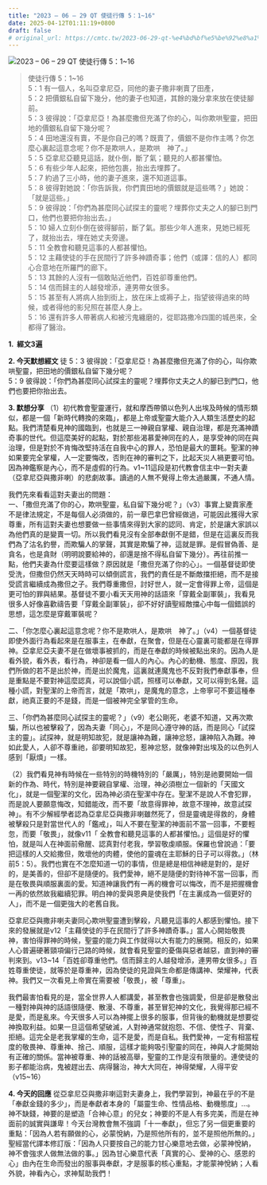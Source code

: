 ```yaml
---
title: "2023 – 06 – 29 QT 使徒行傳 5：1~16"
date: 2025-04-12T01:11:19+0800
draft: false
# original_url: https://cmtc.tw/2023-06-29-qt-%e4%bd%bf%e5%be%92%e8%a1%8c%e5%82%b3-5%ef%bc%9a116
---
```


![2023 – 06 – 29 QT 使徒行傳 5：1\~16](/images/qt.jpg  "2023 – 06 – 29 QT 使徒行傳 5：1\~16")

> 使徒行傳 5：1\~16  
> 5：1 有一個人，名叫亞拿尼亞，同他的妻子撒非喇賣了田產，  
> 5：2 把價銀私自留下幾分，他的妻子也知道，其餘的幾分拿來放在使徒腳前。  
> 5：3 彼得說：「亞拿尼亞！為甚麼撒但充滿了你的心，叫你欺哄聖靈，把田地的價銀私自留下幾分呢？  
> 5：4 田地還沒有賣，不是你自己的嗎？既賣了，價銀不是你作主嗎？你怎麼心裏起這意念呢？你不是欺哄人，是欺哄　神了。」  
> 5：5 亞拿尼亞聽見這話，就仆倒，斷了氣；聽見的人都甚懼怕。  
> 5：6 有些少年人起來，把他包裹，抬出去埋葬了。  
> 5：7 約過了三小時，他的妻子進來，還不知道這事。  
> 5：8 彼得對她說：「你告訴我，你們賣田地的價銀就是這些嗎？」她說：「就是這些。」  
> 5：9 彼得說：「你們為甚麼同心試探主的靈呢？埋葬你丈夫之人的腳已到門口，他們也要把你抬出去。」  
> 5：10 婦人立刻仆倒在彼得腳前，斷了氣。那些少年人進來，見她已經死了，就抬出去，埋在她丈夫旁邊。  
> 5：11 全教會和聽見這事的人都甚懼怕。  
> 5：12 主藉使徒的手在民間行了許多神蹟奇事；他們（或譯：信的人）都同心合意地在所羅門的廊下。  
> 5：13 其餘的人沒有一個敢貼近他們，百姓卻尊重他們。  
> 5：14 信而歸主的人越發增添，連男帶女很多。  
> 5：15 甚至有人將病人抬到街上，放在床上或褥子上，指望彼得過來的時候，或者得他的影兒照在甚麼人身上。  
> 5：16 還有許多人帶著病人和被污鬼纏磨的，從耶路撒冷四圍的城邑來，全都得了醫治。

**1.  經文3遍**

**2. 今天默想經文**
徒 5：3 彼得說：「亞拿尼亞！為甚麼撒但充滿了你的心，叫你欺哄聖靈，把田地的價銀私自留下幾分呢？  
5：9 彼得說：「你們為甚麼同心試探主的靈呢？埋葬你丈夫之人的腳已到門口，他們也要把你抬出去。

**3. 默想分享**
（1）初代教會聖靈運行，就和摩西帶領以色列人出埃及時候的情形類似，都是一個「新時代轉換的來臨」，都是上帝或聖靈大能介入人類生活歷史的起點。我們清楚看見神的國臨到，也就是三一神親自掌權、親自治理，都是充滿神蹟奇事的世代。但這麼美好的起點，對於那些渴慕愛神同在的人，是享受神的同在與治理，但是對於不肯悔改堅持活在自我中心的罪人，恐怕是最大的噩耗。聖潔的神如果要完全掌權，人一定要悔改，否則在神的審判之下，比起天災人禍更要可怕。因為神鑑察是內心，而不是虛假的行為。v1\~11這段是初代教會信主中一對夫妻（亞拿尼亞與撒非喇）的悲劇故事。讀過的人無不覺得上帝太過嚴厲，不通人情。

我們先來看看這對夫妻出的問題：  
一、「撒但充滿了你的心，欺哄聖靈，私自留下幾分呢？」（v3）事實上變賣家產不是律法規定，不是每個人必須做的，前一章巴拿巴曾經做過，可能因此獲得大家尊重，所有這對夫妻也想要做一些事情來得到大家的認同、肯定，於是讓大家誤以為他們真的是變賣一切。所以我們看見沒有全部奉獻倒不是錯，但是在這裏反而我們為了沽名釣譽，而欺騙人的掌聲，其實是欺騙了神，這就是罪。是假冒偽善、是貪名，也是貪財（明明說要給神的，卻還是捨不得私自留下幾分）。再往前推一點，他們夫妻為什麼要這樣做？原因就是「撒但充滿了你的心」。一個基督徒即使受洗，但撒但仍然天天時時可以傾倒謊言，我們的責任是不斷敵擋拒絕，而不是接受謊言繼續成為撒但之子。我們尊重撒但，討好世人，就一定會得罪上帝，這個是更可怕的罪與結果。基督徒不要小看天天用神的話語來「穿戴全副軍裝」，我看見很多人好像喜歡禱告要「穿戴全副軍裝」，卻不好好讀聖經敵擋心中每一個錯誤的思想，這怎麼是穿戴軍裝呢？

二、「你怎麼心裏起這意念呢？你不是欺哄人，是欺哄　神了。」（v4）一個基督徒即使外面行為看起來是在服事主，在奉獻，在聚會，但是在心靈裏可能都是在得罪神。亞拿尼亞夫妻不是在做壞事被抓的，而是在奉獻的時候被點出來的。因為人是看外貌，看外表，看行為，神卻是看一個人的內心。內心的動機、態度、原因，我們所做的若不是出於神，而是出於魔鬼，這裏就連魔鬼也不反對我們奉獻事奉，但是重點是不要對神這麼認真，可以說個小謊，照樣可以奉獻，又可以得到名聲。這種小謊，對聖潔的上帝而言，就是「欺哄」，是魔鬼的意念，上帝寧可不要這種奉獻，祂真正要的不是錢，而是一個被神完全掌管的生命。

三、「你們為甚麼同心試探主的靈呢？」（v9）老公剛死，老婆不知道，又再次欺騙，所以也被擊殺了，因為夫妻「同心」，不是同心遵守神的話，而是同心「試探主的靈」。試探神，就是明知故犯，就是讓神為難，讓神忿怒，讓神陷入為難。神如此愛人，人卻不尊重祂，卻要明知故犯，惹神忿怒，就像神對出埃及的以色列人感到「厭煩」一樣。

（2）我們看見神有時候在一些特別的時機特別的「嚴厲」，特別是祂要開始一個新的作為、時代，特別是神要親自掌權、治理，神必須樹立一個新的「天國文化」，就是一個聖潔的文化，因為神必須在聖潔中存在。聖潔不是說人不會犯罪，而是說人要願意悔改，知錯能改，而不要「故意得罪神，故意不理神，故意試探神」。有不少解經學者認為亞拿尼亞與撒非喇雖然死了，但是靈魂是得救的，身體被擊殺只是對當世代人的「鑑戒」，叫人不要在聖潔的神面前不當一回事，不要輕忽，而要「敬畏」，就像v11「 全教會和聽見這事的人都甚懼怕。」這個是好的懼怕，就是叫人在神面前儆醒、認真對付老我，學習敬虔順服。保羅也曾說過：「要把這樣的人交給撒但，敗壞他的肉體，使他的靈魂在主耶穌的日子可以得救。」（林前5：5）。我們也實在不怎麼知道一切的事情，但是總是相信神總是對的，是好的，是美善的，但卻不是隨便的。我們愛神，絕不是隨便的對待神不當一回事，而是在敬畏與順服裏面的愛。知道神讓我們有一再的機會可以悔改，而不是把握機會一再的依然故我繼續犯罪。明白神的愛與恩典是使我們「在主裏成為一個更好的人」，而不是一個更強大的老舊自我。

亞拿尼亞與撒非喇夫妻同心欺哄聖靈遭到擊殺，凡聽見這事的人都感到懼怕。接下來的發展就是v12「主藉使徒的手在民間行了許多神蹟奇事。」當人心開始敬畏神，害怕得罪神的時候，聖靈的能力與工作就得以大有能力的展開。相反的，如果人心普遍硬著頸項偏行己路的時候，就會看見聖靈的憂傷與惡者越惡，直到神的審判來到。v13\~14「百姓卻尊重他們。信而歸主的人越發增添，連男帶女很多。」百姓尊重使徒，就等於是尊重神，因為使徒的見證與生命都是傳講神、榮耀神，代表神。我們又一次看見上帝實在需要被「敬畏」，被「尊重」。

我們最害怕看見的是，當全世界人人都講愛，甚至教會也強調愛，但是卻是散發出一種對神與神的話語很隨便、散漫、不尊重，甚至冒犯神的文化，我覺得那已經不是愛，而是亂來。今天很多人可以為神擺上很多的服事，但背後的動機就是想要從神換取利益。如果一旦這個希望破滅，人對神通常就抱怨、不信、使性子、背棄、拒絕。這完全是老我掌權的生命，這不是愛，而是自私。我們愛神，一定有相當程度的敬畏神、尊重神、捨己、順服，這樣才能夠吸引聖靈的同在，神與人才能開始有正確的關係。當神被尊重、神的話被高舉，聖靈的工作是沒有限量的。連使徒的影子都能治病，鬼被趕出去、病得醫治，神大大同在，神得榮耀，人得平安（v15\~16）

**4. 今天的回應**
從亞拿尼亞與撒非喇這對夫妻身上，我們學習到，神最在乎的不是「奉獻金錢的多少」，而是奉獻者本身的「屬靈生命、性情品格、動機態度」…。神不缺錢，神要的是塑造「合神心意」的兒女；神要的不是人有多完美，而是在神面前的誠實與謙卑！今天台灣教會無不強調「十一奉獻」，但忘了另一個更重要的重點：「因為人若有願做的心，必蒙悅納，乃是照他所有的，並不是照他所無的。」聖經當代譯本修訂版：「因為人只要按自己的能力甘心樂意地去做，必蒙神悅納，神不會強求人做無法做的事。」因為甘心樂意代表「真實的心、愛神的心、感恩的心」由內在生命而發出的服事與奉獻，才是服事的核心重點，才能蒙神悅納；人看外貌，神看內心，求神幫助我們！
